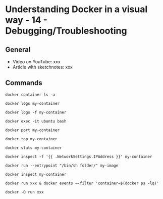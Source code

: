 # Understanding Docker in a visual way - 14 - Debugging/Troubleshooting

## General

* Video on YouTube: xxx
* Article with sketchnotes: xxx

## Commands

```
docker container ls -a

docker logs my-container

docker logs -f my-container

docker exec -it ubuntu bash

docker port my-container

docker top my-container

docker stats my-container

docker inspect -f '{{ .NetworkSettings.IPAddress }}' my-container

docker run --entrypoint "/bin/sh folder/" my-image

docker inspect my-container

docker run xxx & docker events —-filter 'container=$(docker ps -lq)'

docker -D run xxx
```
